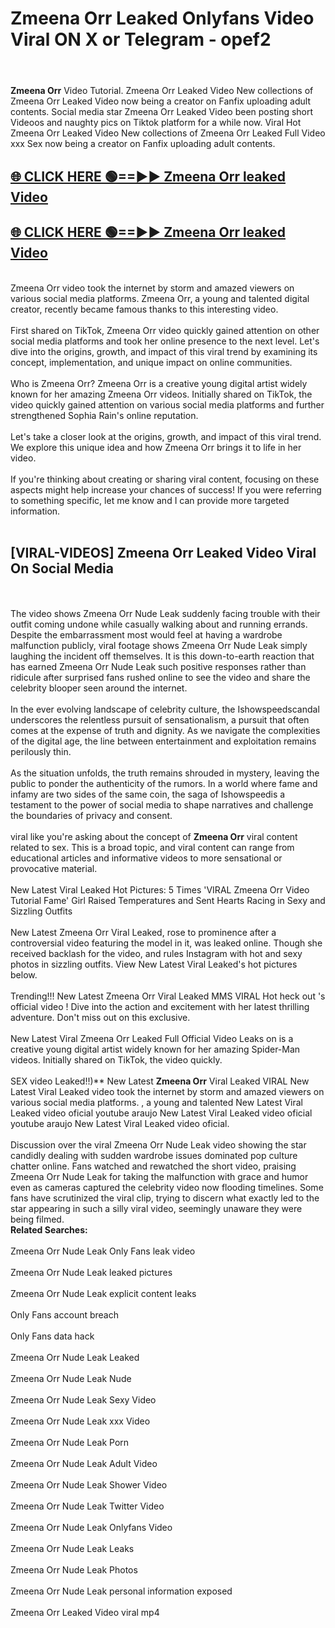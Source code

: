 <h1> Zmeena Orr Leaked Onlyfans Video Viral ON X or Telegram - opef2 </h1>

# 
<br>
<strong>Zmeena Orr</strong> Video Tutorial. Zmeena Orr Leaked Video New collections of  Zmeena Orr Leaked Video now being a creator on Fanfix uploading adult contents. Social media star Zmeena Orr Leaked Video been posting short Videoos and naughty pics on Tiktok platform for a while now. Viral Hot Zmeena Orr Leaked Video New collections of Zmeena Orr Leaked Full Video xxx Sex now being a creator on Fanfix uploading adult contents.
<br>

## [🌐 CLICK HERE 🟢==►► Zmeena Orr leaked Video ](https://onlyclips.site?title=Zmeena_Orr&ref=git)


## [🌐 CLICK HERE 🟢==►► Zmeena Orr leaked Video ](https://onlyclips.site?title=Zmeena_Orr&ref=git)

<br>
Zmeena Orr video took the internet by storm and amazed viewers on various social media platforms. Zmeena Orr, a young and talented digital creator, recently became famous thanks to this interesting video.
<br><br>
First shared on TikTok, Zmeena Orr video quickly gained attention on other social media platforms and took her online presence to the next level. Let's dive into the origins, growth, and impact of this viral trend by examining its concept, implementation, and unique impact on online communities.
<br><br>
Who is Zmeena Orr? Zmeena Orr is a creative young digital artist widely known for her amazing Zmeena Orr videos. Initially shared on TikTok, the video quickly gained attention on various social media platforms and further strengthened Sophia Rain's online reputation.
<br><br>
Let's take a closer look at the origins, growth, and impact of this viral trend. We explore this unique idea and how Zmeena Orr brings it to life in her video.
<br><br>
If you're thinking about creating or sharing viral content, focusing on these aspects might help increase your chances of success! If you were referring to something specific, let me know and I can provide more targeted information.
<br><br>
<h2>[VIRAL-VIDEOS] Zmeena Orr Leaked Video Viral On Social Media</h2>
<br><br>
The video shows Zmeena Orr Nude Leak suddenly facing trouble with their outfit coming undone while casually walking about and running errands. Despite the embarrassment most would feel at having a wardrobe malfunction publicly, viral footage shows Zmeena Orr Nude Leak simply laughing the incident off themselves. It is this down-to-earth reaction that has earned Zmeena Orr Nude Leak such positive responses rather than ridicule after surprised fans rushed online to see the video and share the celebrity blooper seen around the internet.
<br><br>
In the ever evolving landscape of celebrity culture, the Ishowspeedscandal underscores the relentless pursuit of sensationalism, a pursuit that often comes at the expense of truth and dignity. As we navigate the complexities of the digital age, the line between entertainment and exploitation remains perilously thin.
<br><br>
As the situation unfolds, the truth remains shrouded in mystery, leaving the public to ponder the authenticity of the rumors. In a world where fame and infamy are two sides of the same coin, the saga of Ishowspeedis a testament to the power of social media to shape narratives and challenge the boundaries of privacy and consent.
<br><br>
viral like you're asking about the concept of <strong>Zmeena Orr</strong> viral content related to sex. This is a broad topic, and viral content can range from educational articles and informative videos to more sensational or provocative material.
<br><br>
New Latest Viral Leaked Hot Pictures: 5 Times 'VIRAL Zmeena Orr Video Tutorial Fame' Girl Raised Temperatures and Sent Hearts Racing in Sexy and Sizzling Outfits
<br><br>
New Latest Zmeena Orr Viral Leaked, rose to prominence after a controversial video featuring the model in it, was leaked online. Though she received backlash for the video, and rules Instagram with hot and sexy photos in sizzling outfits. View New Latest Viral Leaked's hot pictures below.
<br><br>
Trending!!! New Latest Zmeena Orr Viral Leaked MMS VIRAL Hot heck out 's official video ! Dive into the action and excitement with her latest thrilling adventure. Don't miss out on this exclusive.
<br><br>
New Latest Viral Zmeena Orr Leaked Full Official Video Leaks on  is a creative young digital artist widely known for her amazing Spider-Man videos. Initially shared on TikTok, the video quickly.
<br><br>
SEX video Leaked!!)** New Latest <strong>Zmeena Orr</strong> Viral Leaked VIRAL New Latest Viral Leaked video took the internet by storm and amazed viewers on various social media platforms. , a young and talented New Latest Viral Leaked video oficial youtube araujo New Latest Viral Leaked video oficial youtube araujo New Latest Viral Leaked video oficial.
<br><br>
Discussion over the viral Zmeena Orr Nude Leak video showing the star candidly dealing with sudden wardrobe issues dominated pop culture chatter online. Fans watched and rewatched the short video, praising Zmeena Orr Nude Leak for taking the malfunction with grace and humor even as cameras captured the celebrity video now flooding timelines. Some fans have scrutinized the viral clip, trying to discern what exactly led to the star appearing in such a silly viral video, seemingly unaware they were being filmed.
<br>
<strong>Related Searches:</strong>
<br><br>
Zmeena Orr Nude Leak Only Fans leak video
<br><br>
Zmeena Orr Nude Leak leaked pictures
<br><br>
Zmeena Orr Nude Leak explicit content leaks
<br><br>
Only Fans account breach
<br><br>
Only Fans data hack
<br><br>
Zmeena Orr Nude Leak Leaked
<br><br>
Zmeena Orr Nude Leak Nude
<br><br>
Zmeena Orr Nude Leak Sexy Video
<br><br>
Zmeena Orr Nude Leak xxx Video
<br><br>
Zmeena Orr Nude Leak Porn
<br><br>
Zmeena Orr Nude Leak Adult Video
<br><br>
Zmeena Orr Nude Leak Shower Video
<br><br>
Zmeena Orr Nude Leak Twitter Video
<br><br>
Zmeena Orr Nude Leak Onlyfans Video
<br><br>
Zmeena Orr Nude Leak Leaks
<br><br>
Zmeena Orr Nude Leak Photos
<br><br>
Zmeena Orr Nude Leak personal information exposed
<br><br>
Zmeena Orr Leaked Video viral mp4